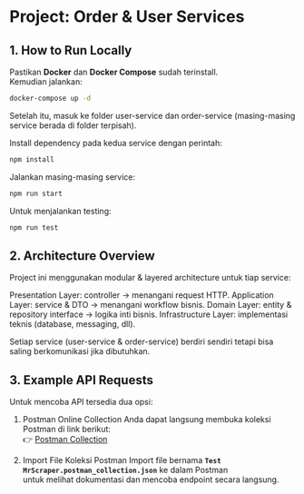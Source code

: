 # Project: Order & User Services

## 1. How to Run Locally

Pastikan **Docker** dan **Docker Compose** sudah terinstall.  
Kemudian jalankan:

```bash
docker-compose up -d
```

Setelah itu, masuk ke folder user-service dan order-service (masing-masing service berada di folder terpisah).

Install dependency pada kedua service dengan perintah:
```bash
npm install
```

Jalankan masing-masing service:
```bash
npm run start
```

Untuk menjalankan testing:
```bash
npm run test
```

## 2. Architecture Overview
Project ini menggunakan modular & layered architecture untuk tiap service:

Presentation Layer: controller → menangani request HTTP.
Application Layer: service & DTO → menangani workflow bisnis.
Domain Layer: entity & repository interface → logika inti bisnis.
Infrastructure Layer: implementasi teknis (database, messaging, dll).

Setiap service (user-service & order-service) berdiri sendiri tetapi bisa saling berkomunikasi jika dibutuhkan.

## 3. Example API Requests

Untuk mencoba API tersedia dua opsi:

1. Postman Online Collection
   Anda dapat langsung membuka koleksi Postman di link berikut:  
   👉 [Postman Collection](https://web.postman.co/c22e4814-2a96-4fab-938f-542d1fd95e8d)

2. Import File Koleksi Postman
   Import file bernama **`Test MrScraper.postman_collection.json`** ke dalam Postman  
   untuk melihat dokumentasi dan mencoba endpoint secara langsung.
